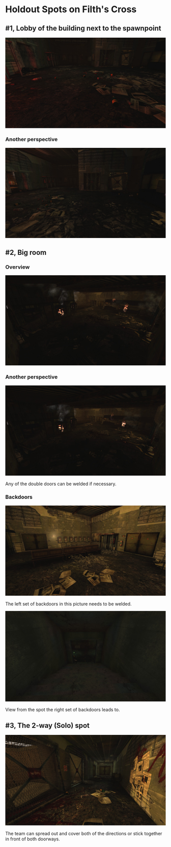 # Holdout Spots on Filth's Cross

## #1, Lobby of the building next to the spawnpoint

![Overview](img/KF-FilthsCross/01-01_spawn-entrance.jpg "")

### Another perspective

![Overview](img/KF-FilthsCross/01-02_spawn-entrance_another-perspective.jpg "")

## #2, Big room

### Overview

![Overview](img/KF-FilthsCross/02-01_big-room.jpg "")

### Another perspective

![Overview](img/KF-FilthsCross/02-02_big-room_another-perspective.jpg "")

Any of the double doors can be welded if necessary.

### Backdoors

![Overview](img/KF-FilthsCross/02-03_big-room_backdoors.jpg "")

The left set of backdoors in this picture needs to be welded.

![Overview](img/KF-FilthsCross/02-04_big-room_right-backdoor-stairs.jpg "")

View from the spot the right set of backdoors leads to.

## #3, The 2-way (Solo) spot

![Overview](img/KF-FilthsCross/03_solo-2-way-spot.jpg "")

The team can spread out and cover both of the directions or stick together in front of both doorways.
